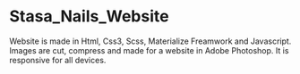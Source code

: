 # Stasa_Nails_Website
Website is made in Html, Css3, Scss, Materialize Freamwork and Javascript.
Images are cut, compress and made for a website in Adobe Photoshop.
It is responsive for all devices.
